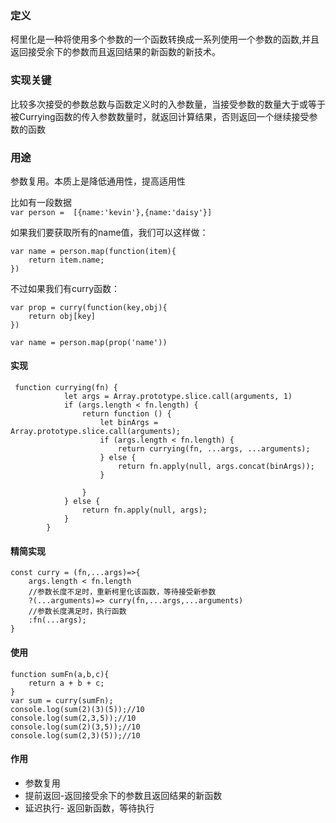 ### 定义
柯里化是一种将使用多个参数的一个函数转换成一系列使用一个参数的函数,并且返回接受余下的参数而且返回结果的新函数的新技术。

### 实现关键
比较多次接受的参数总数与函数定义时的入参数量，当接受参数的数量大于或等于被Currying函数的传入参数数量时，就返回计算结果，否则返回一个继续接受参数的函数

### 用途
参数复用。本质上是降低通用性，提高适用性

比如有一段数据<br>
`var person =  [{name:'kevin'},{name:'daisy'}]`

如果我们要获取所有的name值，我们可以这样做：
```
var name = person.map(function(item){
    return item.name;
})
```

不过如果我们有curry函数：
```
var prop = curry(function(key,obj){
    return obj[key]
})

var name = person.map(prop('name'))
```
#### 实现
```
 function currying(fn) {
            let args = Array.prototype.slice.call(arguments, 1)
            if (args.length < fn.length) {
                return function () {
                    let binArgs = Array.prototype.slice.call(arguments);
                    if (args.length < fn.length) {
                        return currying(fn, ...args, ...arguments);
                    } else {
                        return fn.apply(null, args.concat(binArgs));
                    }

                }
            } else {
                return fn.apply(null, args);
            }
        }
```

#### 精简实现
```
const curry = (fn,...args)=>{
    args.length < fn.length
    //参数长度不足时，重新柯里化该函数，等待接受新参数
    ?(...arguments)=> curry(fn,...args,...arguments)
    //参数长度满足时，执行函数
    :fn(...args);
}
```


#### 使用
```
function sumFn(a,b,c){
    return a + b + c;
}
var sum = curry(sumFn);
console.log(sum(2)(3)(5));//10
console.log(sum(2,3,5));//10
console.log(sum(2)(3,5));//10
console.log(sum(2,3)(5));//10
```

#### 作用
- 参数复用
- 提前返回-返回接受余下的参数且返回结果的新函数
- 延迟执行- 返回新函数，等待执行